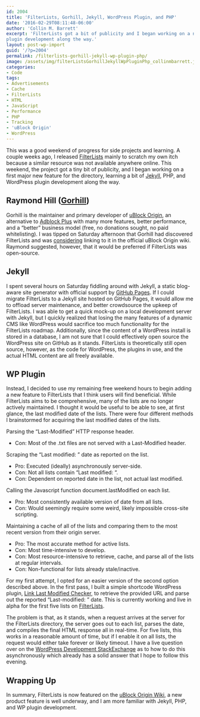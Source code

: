 ```yaml
---
id: 2004
title: 'FilterLists, Gorhill, Jekyll, WordPress Plugin, and PHP'
date: '2016-02-29T08:11:48-06:00'
author: 'Collin M. Barrett'
excerpt: 'FilterLists got a bit of publicity and I began working on a new feature, learning Jekyll, PHP, and WordPress
plugin development along the way.'
layout: post-wp-import
guid: '/?p=2004'
permalink: /filterlists-gorhill-jekyll-wp-plugin-php/
image: /assets/img/filterListsGorhillJekyllWpPluginPhp_collinmbarrett.jpg
categories:
- Code
tags:
- Advertisements
- Cache
- FilterLists
- HTML
- JavaScript
- Performance
- PHP
- Tracking
- 'uBlock Origin'
- WordPress
---
```


This was a good weekend of progress for side projects and learning. A couple weeks ago, I released
[FilterLists](https://filterlists.com/) mainly to scratch my own itch because a similar resource was not available
anywhere online. This weekend, the project got a tiny bit of publicity, and I began working on a first major new feature
for the directory, learning a bit of [Jekyll](https://jekyllrb.com/), PHP, and WordPress plugin development along the
way.

## Raymond Hill ([Gorhill](https://github.com/gorhill "Raymond Hill - GitHub"))

Gorhill is the maintainer and primary developer of [uBlock Origin](https://github.com/gorhill/uBlock "GitHub"), an
alternative to [Adblock Plus](https://adblockplus.org/) with many more features, better performance, and a “better”
business model (free, no donations sought, no paid whitelisting). I was tipped on Saturday afternoon that Gorhill had
discovered FilterLists and was [considering](https://github.com/gorhill/uBlock/issues/1432#issuecomment-189686064
"uBlock Origin - GitHub Issues") linking to it in the official uBlock Origin wiki. Raymond suggested, however, that it
would be preferred if FilterLists was open-source.

## Jekyll

I spent several hours on Saturday fiddling around with Jekyll, a static blog-aware site generator with official support
by [GitHub Pages](https://pages.github.com/). If I could migrate FilterLists to a Jekyll site hosted on GitHub Pages, it
would allow me to offload server maintenance, and better crowdsource the upkeep of FilterLists. I was able to get a
quick mock-up on a local development server with Jekyll, but I quickly realized that losing the many features of a
dynamic CMS like WordPress would sacrifice too much functionality for the FilterLists roadmap. Additionally, since the
content of a WordPress install is stored in a database, I am not sure that I could effectively open source the WordPress
site on GitHub as it stands. FilterLists is theoretically still open source, however, as the code for WordPress, the
plugins in use, and the actual HTML content are all freely available.

## WP Plugin

Instead, I decided to use my remaining free weekend hours to begin adding a new feature to FilterLists that I think
users will find beneficial. While FilterLists aims to be comprehensive, many of the lists are no longer actively
maintained. I thought it would be useful to be able to see, at first glance, the last modified date of the lists.
There were four different methods I brainstormed for acquiring the last modified dates of the lists.

Parsing the “Last-Modified” HTTP response header.

- Con: Most of the .txt files are not served with a Last-Modified header.

Scraping the “Last modified: ” date as reported on the list.

- Pro: Executed (ideally) asynchronously server-side.
- Con: Not all lists contain “Last modified: “.
- Con: Dependent on reported date in the list, not actual last modified.

Calling the Javascript function document.lastModified on each list.

- Pro: Most consistently available version of date from all lists.
- Con: Would seemingly require some weird, likely impossible cross-site scripting.

Maintaining a cache of all of the lists and comparing them to the most recent version from their origin server.

- Pro: The most accurate method for active lists.
- Con: Most time-intensive to develop.
- Con: Most resource-intensive to retrieve, cache, and parse all of the lists at regular intervals.
- Con: Non-functional for lists already stale/inactive.

For my first attempt, I opted for an easier version of the second option described above. In the first pass, I built a
simple shortcode WordPress plugin, [Link Last Modified
Checker](https://github.com/collinbarrett/link-last-modified-checker "GitHub"), to retrieve the provided URL and parse
out the reported “Last-modified: ” date. This is currently working and live in alpha for the first five lists on
[FilterLists](https://filterlists.com/).

The problem is that, as it stands, when a request arrives at the server for the FilterLists directory, the server goes
out to each list, parses the date, and compiles the final HTML response all in real-time. For five lists, this works in
a reasonable amount of time, but if I enable it on all lists, the request would either take forever or likely timeout. I
have a live question over on the [WordPress Development
StackExchange](https://wordpress.stackexchange.com/questions/219224/how-to-periodically-scrape-and-cache-strings-from-remote-txt-files-my-first-p
"How to periodically scrape and cache strings from remote txt files.") as to how to do this asynchronously which already
has a solid answer that I hope to follow this evening.

## Wrapping Up

In summary, FilterLists is now featured on the [uBlock Origin
Wiki](https://github.com/gorhill/uBlock/wiki/Filter-lists-from-around-the-web "GitHub"), a new product feature is well
underway, and I am more familiar with Jekyll, PHP, and WP plugin development.